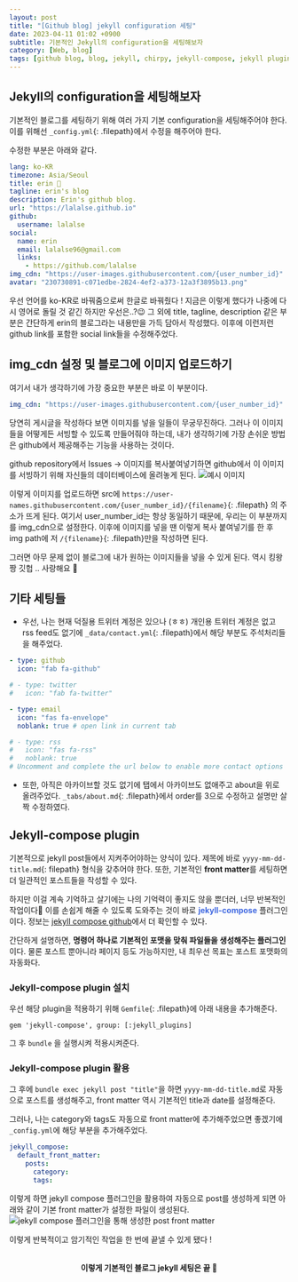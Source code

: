 ```yaml
---
layout: post
title: "[Github blog] jekyll configuration 세팅"
date: 2023-04-11 01:02 +0900
subtitle: 기본적인 Jekyll의 configuration을 세팅해보자
category: [Web, blog]
tags: [github blog, blog, jekyll, chirpy, jekyll-compose, jekyll plugin]
---
```


## Jekyll의 configuration을 세팅해보자 

기본적인 블로그를 세팅하기 위해 여러 가지 기본 configuration을 세팅해주어야 한다. 이를 위해선 `_config.yml`{: .filepath}에서 수정을 해주어야 한다.

수정한 부분은 아래와 같다. 
```yaml
lang: ko-KR 
timezone: Asia/Seoul 
title: erin 🩵
tagline: erin's blog
description: Erin's github blog.
url: "https://lalalse.github.io"
github: 
  username: lalalse
social:
  name: erin
  email: lalalse96@gmail.com
  links:
    - https://github.com/lalalse
img_cdn: "https://user-images.githubusercontent.com/{user_number_id}"
avatar: "230730891-c071edbe-2824-4ef2-a373-12a3f3895b13.png"
```

우선 언어를 ko-KR로 바꿔줌으로써 한글로 바꿔줬다 ! 지금은 이렇게 했다가 나중에 다시 영어로 돌릴 것 같긴 하지만 우선은..?😉 
그 외에 title, tagline, description 같은 부분은 간단하게 erin의 블로그라는 내용만을 가득 담아서 작성했다.
이후에 이런저런 github link를 포함한 social link들을 수정해주었다.


## img_cdn 설정 및 블로그에 이미지 업로드하기 
여기서 내가 생각하기에 가장 중요한 부분은 바로 이 부분이다.

```yaml
img_cdn: "https://user-images.githubusercontent.com/{user_number_id}"
```
당연히 게시글을 작성하다 보면 이미지를 넣을 일들이 무궁무진하다. 
그러나 이 이미지들을 어떻게든 서빙할 수 있도록 만들어줘야 하는데, 내가 생각하기에 가장 손쉬운 방법은 github에서 제공해주는 기능을 사용하는 것이다. 

github repository에서 Issues -> 이미지를 복사붙여넣기하면 github에서 이 이미지를 서빙하기 위해 자신들의 데이터베이스에 올려놓게 된다. 
![예시 이미지](/230942916-df057c73-67cf-4f52-891c-16a69bcd9de9.png)

이렇게 이미지를 업로드하면 src에 `https://user-names.githubusercontent.com/{user_number_id}/{filename}`{: .filepath} 의 주소가 뜨게 된다. 
여기서 user_number_id는 항상 동일하기 때문에, 우리는 이 부분까지를 img_cdn으로 설정한다. 이후에 이미지를 넣을 땐 이렇게 복사 붙여넣기를 한 후 img path에 저 `/{filename}`{: .filepath}만을 작성하면 된다. 

그러면 아무 문제 없이 블로그에 내가 원하는 이미지들을 넣을 수 있게 된다. 역시 킹왕짱 깃헙 .. 사랑해요 🥹

## 기타 세팅들
- 우선, 나는 현재 덕질용 트위터 계정은 있으나 (ㅎㅎ) 개인용 트위터 계정은 없고 rss feed도 없기에 `_data/contact.yml`{: .filepath}에서 해당 부분도 주석처리들을 해주었다.

```yaml
- type: github
  icon: "fab fa-github"

# - type: twitter
#   icon: "fab fa-twitter"

- type: email
  icon: "fas fa-envelope"
  noblank: true # open link in current tab

# - type: rss
#   icon: "fas fa-rss"
#   noblank: true
# Uncomment and complete the url below to enable more contact options
```

- 또한, 아직은 아카이브할 것도 없기에 탭에서 아카이브도 없애주고 about을 위로 올려주었다. `_tabs/about.md`{: .filepath}에서 order를 3으로 수정하고 설명만 살짝 수정하였다. 


## Jekyll-compose plugin 
기본적으로 jekyll post들에서 지켜주어야하는 양식이 있다. 제목에 바로 `yyyy-mm-dd-title.md`{: filepath} 형식을 갖추어야 한다. 또한, 기본적인 **front matter**를 세팅하면 더 일관적인 포스트들을 작성할 수 있다. 

하지만 이걸 계속 기억하고 살기에는 나의 기억력이 좋지도 않을 뿐더러, 너무 반복적인 작업이다🥲 이를 손쉽게 해줄 수 있도록 도와주는 것이 바로 <span style="color: royalblue; font-weight: bold;">jekyll-compose</span> 플러그인이다. 정보는 [jekyll compose github](https://github.com/jekyll/jekyll-compose)에서 더 확인할 수 있다.

간단하게 설명하면, **명령어 하나로 기본적인 포맷을 맞춰 파일들을 생성해주는 플러그인**이다. 물론 포스트 뿐아니라 페이지 등도 가능하지만, 내 최우선 목표는 포스트 포맷화의 자동화다. 

### Jekyll-compose plugin 설치
우선 해당 plugin을 적용하기 위해 `Gemfile`{: .filepath}에 아래 내용을 추가해준다.

`gem 'jekyll-compose', group: [:jekyll_plugins]`

그 후 `bundle` 을 실행시켜 적용시켜준다.

### Jekyll-compose plugin 활용
그 후에 `bundle exec jekyll post "title"`을 하면 `yyyy-mm-dd-title.md`로 자동으로 포스트를 생성해주고, front matter 역시 기본적인 title과 date를 설정해준다.

그러나, 나는 category와 tags도 자동으로 front matter에 추가해주었으면 좋겠기에 `_config.yml`에 해당 부분을 추가해주었다.
```yaml
jekyll_compose:
  default_front_matter:
    posts:
      category:
      tags:
```

이렇게 하면 jekyll compose 플러그인을 활용하여 자동으로 post를 생성하게 되면 아래와 같이 기본 front matter가 설정한 파일이 생성된다.
![jekyll compose 플러그인을 통해 생성한 post front matter](/230946598-607bdab5-e79d-4a65-9ce8-494fc3a4b847.png)

이렇게 반복적이고 암기적인 작업을 한 번에 끝낼 수 있게 됐다 ! 


<br />
<div align="center" style="font-weight: bold;">
이렇게 기본적인 블로그 jekyll 세팅은 끝 🩵
</div>



